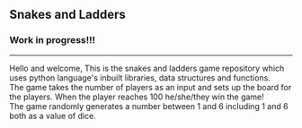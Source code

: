 ## Snakes and Ladders
### Work in progress!!!
---
Hello and welcome,
This is the snakes and ladders game repository which uses python language's inbuilt libraries, data structures and functions.  
The game takes the number of players as an input and sets up the board for the players. When the player reaches 100 he/she/they win the game!  
The game randomly generates a number between 1 and 6 including 1 and 6 both as a value of dice.  
